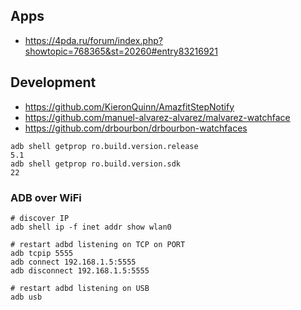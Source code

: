 ## Apps

* https://4pda.ru/forum/index.php?showtopic=768365&st=20260#entry83216921

## Development

* https://github.com/KieronQuinn/AmazfitStepNotify
* https://github.com/manuel-alvarez-alvarez/malvarez-watchface
* https://github.com/drbourbon/drbourbon-watchfaces

```
adb shell getprop ro.build.version.release
5.1
adb shell getprop ro.build.version.sdk
22
```

### ADB over WiFi

```
# discover IP
adb shell ip -f inet addr show wlan0

# restart adbd listening on TCP on PORT
adb tcpip 5555
adb connect 192.168.1.5:5555
adb disconnect 192.168.1.5:5555

# restart adbd listening on USB
adb usb
```
